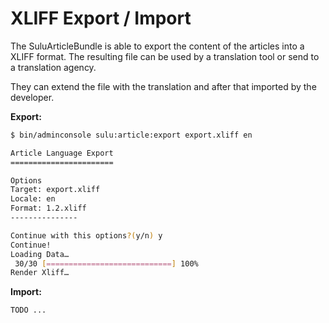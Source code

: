 # XLIFF Export / Import

The SuluArticleBundle is able to export the content of the articles into a XLIFF format. The resulting file can be used
by a translation tool or send to a translation agency.

They can extend the file with the translation and after that imported by the developer.  

__Export:__

```bash
$ bin/adminconsole sulu:article:export export.xliff en

Article Language Export
=======================

Options
Target: export.xliff
Locale: en
Format: 1.2.xliff
---------------

Continue with this options?(y/n) y
Continue!
Loading Data…
 30/30 [============================] 100%
Render Xliff…
```

__Import:__

```bash
TODO ...
```
